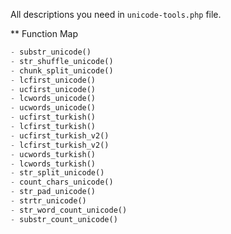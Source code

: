 All descriptions you need in `unicode-tools.php` file.

** Function Map

```php
- substr_unicode()
- str_shuffle_unicode()
- chunk_split_unicode()
- lcfirst_unicode()
- ucfirst_unicode()
- lcwords_unicode()
- ucwords_unicode()
- ucfirst_turkish()
- lcfirst_turkish()
- ucfirst_turkish_v2()
- lcfirst_turkish_v2()
- ucwords_turkish()
- lcwords_turkish()
- str_split_unicode()
- count_chars_unicode()
- str_pad_unicode()
- strtr_unicode()
- str_word_count_unicode()
- substr_count_unicode()
```